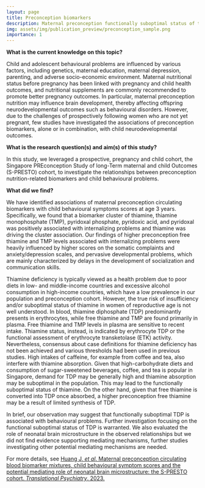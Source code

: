 ```yaml
---
layout: page
title: Preconception biomarkers
description: Maternal preconception functionally suboptimal status of thiamine and child behavioural problems
img: assets/img/publication_preview/preconception_sample.png
importance: 1
---
```


**What is the current knowledge on this topic?**

Child and adolescent behavioural problems are influenced by various factors, including genetics, maternal education, maternal depression, parenting, and adverse socio-economic environment. Maternal nutritional status before pregnancy has been linked with pregnancy and child health outcomes, and nutritional supplements are commonly recommended to promote better pregnancy outcomes. In particular, maternal preconception nutrition may influence brain development, thereby affecting offspring neurodevelopmental outcomes such as behavioural disorders. However, due to the challenges of prospectively following women who are not yet pregnant, few studies have investigated the associations of preconception biomarkers, alone or in combination, with child neurodevelopmental outcomes.

**What is the research question(s) and aim(s) of this study?**

In this study, we leveraged a prospective, pregnancy and child cohort, the Singapore PREconception Study of long-Term maternal and child Outcomes (S-PRESTO) cohort, to investigate the relationships between preconception nutrition-related biomarkers and child behavioural problems.

**What did we find?**

We have identified associations of maternal preconception circulating biomarkers with child behavioural symptoms scores at age 3 years. Specifically, we found that a biomarker cluster of thiamine, thiamine monophosphate (TMP), pyridoxal phosphate, pyridoxic acid, and pyridoxal was positively associated with internalizing problems and thiamine was driving the cluster association. Our findings of higher preconception free thiamine and TMP levels associated with internalizing problems were heavily influenced by higher scores on the somatic complaints and anxiety/depression scales, and pervasive developmental problems, which are mainly characterized by delays in the development of socialization and communication skills.

Thiamine deficiency is typically viewed as a health problem due to poor diets in low- and middle-income countries and excessive alcohol consumption in high-income countries, which have a low prevalence in our population and preconception cohort. However, the true risk of insufficiency and/or suboptimal status of thiamine in women of reproductive age is not well understood. In blood, thiamine diphosphate (TDP) predominantly presents in erythrocytes, while free thiamine and TMP are found primarily in plasma. Free thiamine and TMP levels in plasma are sensitive to recent intake. Thiamine status, instead, is indicated by erythrocyte TDP or the functional assessment of erythrocyte transketolase (ETK) activity. Nevertheless, consensus about case definitions for thiamine deficiency has not been achieved and various thresholds had been used in previous studies. High intakes of caffeine, for example from coffee and tea, also interfere with thiamine absorption. Given that high-carbohydrate diets and consumption of sugar-sweetened beverages, coffee, and tea is popular in Singapore, demand for TDP may be generally high and thiamine absorption may be suboptimal in the population. This may lead to the functionally suboptimal status of thiamine. On the other hand, given that free thiamine is converted into TDP once absorbed, a higher preconception free thiamine may be a result of limited synthesis of TDP.

In brief, our observation may suggest that functionally suboptimal TDP is associated with behavioural problems. Further investigation focusing on the functional suboptimal status of TDP is warranted. We also evaluated the role of neonatal brain microstructure in the observed relationships but we did not find evidence supporting mediating mechanisms, further studies investigating other potential mediating mechanisms are needed.

For more details, see <a href="https://www.nature.com/articles/s41398-023-02332-6" target="_blank">Huang J, _et al_. Maternal preconception circulating blood biomarker mixtures, child behavioural symptom scores and the potential mediating role of neonatal brain microstructure: the S-PRESTO cohort. _Translational Psychiatry_. 2023.</a>

